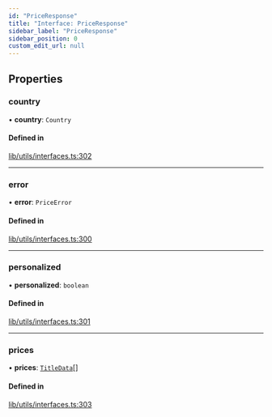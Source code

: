 ```yaml
---
id: "PriceResponse"
title: "Interface: PriceResponse"
sidebar_label: "PriceResponse"
sidebar_position: 0
custom_edit_url: null
---
```


## Properties

### country

• **country**: `Country`

#### Defined in

[lib/utils/interfaces.ts:302](https://github.com/Favna/nintendo-switch-eshop/blob/0bb7455/src/lib/utils/interfaces.ts#L302)

___

### error

• **error**: `PriceError`

#### Defined in

[lib/utils/interfaces.ts:300](https://github.com/Favna/nintendo-switch-eshop/blob/0bb7455/src/lib/utils/interfaces.ts#L300)

___

### personalized

• **personalized**: `boolean`

#### Defined in

[lib/utils/interfaces.ts:301](https://github.com/Favna/nintendo-switch-eshop/blob/0bb7455/src/lib/utils/interfaces.ts#L301)

___

### prices

• **prices**: [`TitleData`](TitleData)[]

#### Defined in

[lib/utils/interfaces.ts:303](https://github.com/Favna/nintendo-switch-eshop/blob/0bb7455/src/lib/utils/interfaces.ts#L303)
